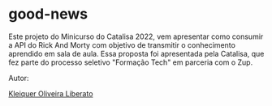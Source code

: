 # good-news
Este projeto do Minicurso do Catalisa 2022, vem apresentar como consumir a API do Rick And Morty
 com objetivo de transmitir o conhecimento aprendido em sala de aula. Essa proposta foi apresentada pela Catalisa, que fez parte do processo seletivo "Formação Tech" em parceria com o Zup.

Autor:

[Kleiquer Oliveira Liberato](https://github.com/kleiquer)    
